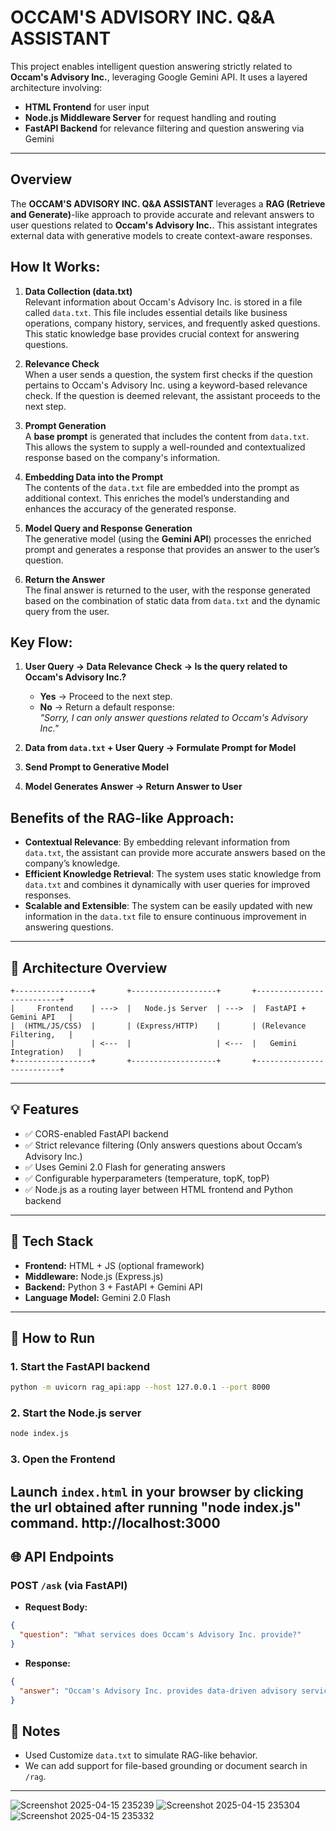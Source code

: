 # **OCCAM'S ADVISORY INC. Q&A ASSISTANT**

This project enables intelligent question answering strictly related to **Occam's Advisory Inc.**, leveraging Google Gemini API. It uses a layered architecture involving:

- **HTML Frontend** for user input
- **Node.js Middleware Server** for request handling and routing
- **FastAPI Backend** for relevance filtering and question answering via Gemini

---
## **Overview**

The **OCCAM'S ADVISORY INC. Q&A ASSISTANT** leverages a **RAG (Retrieve and Generate)**-like approach to provide accurate and relevant answers to user questions related to **Occam's Advisory Inc.**. This assistant integrates external data with generative models to create context-aware responses.

## **How It Works:**

1. **Data Collection (data.txt)**  
   Relevant information about Occam's Advisory Inc. is stored in a file called `data.txt`. This file includes essential details like business operations, company history, services, and frequently asked questions. This static knowledge base provides crucial context for answering questions.

2. **Relevance Check**  
   When a user sends a question, the system first checks if the question pertains to Occam's Advisory Inc. using a keyword-based relevance check. If the question is deemed relevant, the assistant proceeds to the next step.

3. **Prompt Generation**  
   A **base prompt** is generated that includes the content from `data.txt`. This allows the system to supply a well-rounded and contextualized response based on the company's information.

4. **Embedding Data into the Prompt**  
   The contents of the `data.txt` file are embedded into the prompt as additional context. This enriches the model’s understanding and enhances the accuracy of the generated response.

5. **Model Query and Response Generation**  
   The generative model (using the **Gemini API**) processes the enriched prompt and generates a response that provides an answer to the user’s question.

6. **Return the Answer**  
   The final answer is returned to the user, with the response generated based on the combination of static data from `data.txt` and the dynamic query from the user.

## **Key Flow:**

1. **User Query → Data Relevance Check → Is the query related to Occam's Advisory Inc.?**
   - **Yes** → Proceed to the next step.
   - **No** → Return a default response:  
     _"Sorry, I can only answer questions related to Occam's Advisory Inc."_

2. **Data from `data.txt` + User Query → Formulate Prompt for Model**  
3. **Send Prompt to Generative Model**  
4. **Model Generates Answer → Return Answer to User**

## **Benefits of the RAG-like Approach:**

- **Contextual Relevance**: By embedding relevant information from `data.txt`, the assistant can provide more accurate answers based on the company’s knowledge.
- **Efficient Knowledge Retrieval**: The system uses static knowledge from `data.txt` and combines it dynamically with user queries for improved responses.
- **Scalable and Extensible**: The system can be easily updated with new information in the `data.txt` file to ensure continuous improvement in answering questions.

---

## 📐 Architecture Overview

```text
+-----------------+       +-------------------+       +--------------------------+
|     Frontend    | --->  |   Node.js Server  | --->  |  FastAPI + Gemini API   |
|  (HTML/JS/CSS)  |       | (Express/HTTP)    |       | (Relevance Filtering,   |
|                 | <---  |                   | <---  |   Gemini Integration)   |
+-----------------+       +-------------------+       +--------------------------+
```

---

## 💡 Features

- ✅ CORS-enabled FastAPI backend
- ✅ Strict relevance filtering (Only answers questions about Occam’s Advisory Inc.)
- ✅ Uses Gemini 2.0 Flash for generating answers
- ✅ Configurable hyperparameters (temperature, topK, topP)
- ✅ Node.js as a routing layer between HTML frontend and Python backend

---

## 🔧 Tech Stack

- **Frontend:** HTML + JS (optional framework)
- **Middleware:** Node.js (Express.js)
- **Backend:** Python 3 + FastAPI + Gemini API
- **Language Model:** Gemini 2.0 Flash

---

## 🚀 How to Run

### 1. Start the FastAPI backend

```bash
python -m uvicorn rag_api:app --host 127.0.0.1 --port 8000
```

### 2. Start the Node.js server

```bash
node index.js
```

### 3. Open the Frontend

Launch `index.html` in your browser by clicking the url obtained after running "node index.js" command.
http://localhost:3000
---

## 🌐 API Endpoints

### POST `/ask` (via FastAPI)

- **Request Body:**
```json
{
  "question": "What services does Occam's Advisory Inc. provide?"
}
```

- **Response:**
```json
{
  "answer": "Occam's Advisory Inc. provides data-driven advisory services in the finance and analytics domains..."
}
```

## 📌 Notes

- Used Customize `data.txt` to simulate RAG-like behavior.
- We can add support for file-based grounding or document search in `/rag`.

---
![Screenshot 2025-04-15 235239](https://github.com/user-attachments/assets/c1faf426-1164-4a59-9e31-52b32c1059a2)
![Screenshot 2025-04-15 235304](https://github.com/user-attachments/assets/e49d8d54-2346-4a14-9db7-f4b3351e3478)
![Screenshot 2025-04-15 235332](https://github.com/user-attachments/assets/a1045b27-8f42-44e2-aeea-22d5723318f1)

